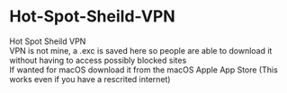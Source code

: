 # Hot-Spot-Sheild-VPN
Hot Spot Sheild VPN <br>
VPN is not mine, a .exc is saved here so people are able to download it without having to access possibly blocked sites <br>
If wanted for macOS download it from the macOS Apple App Store (This works even if you have a rescrited internet)

